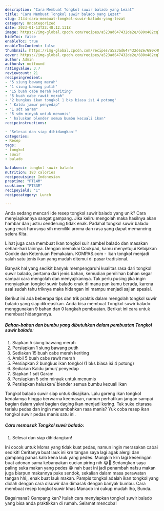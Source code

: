```yaml
---
description: "Cara Membuat Tongkol suwir balado yang Lezat"
title: "Cara Membuat Tongkol suwir balado yang Lezat"
slug: 2144-cara-membuat-tongkol-suwir-balado-yang-lezat
category: Uncategorized
date: 2023-01-13T22:48:12.111Z
image: https://img-global.cpcdn.com/recipes/a523ad647432de2e/680x482cq70/tongkol-suwir-balado-foto-resep-utama.jpg
hideToc: false
enableToc: true
enableTocContent: false
thumbnail: https://img-global.cpcdn.com/recipes/a523ad647432de2e/680x482cq70/tongkol-suwir-balado-foto-resep-utama.jpg
cover: https://img-global.cpcdn.com/recipes/a523ad647432de2e/680x482cq70/tongkol-suwir-balado-foto-resep-utama.jpg
author: Admin
authorAv: notfound
ratingvalue: 3.7
reviewcount: 21
recipeingredient:
- "5 siung bawang merah"
- "1 siung bawang putih"
- "15 buah cabe merah keriting"
- "5 buah cabe rawit merah"
- "2 bungkus ikan tongkol 1 bks biasa isi 4 potong"
- " Kaldu jamur penyedap"
- "1 sdt Garam"
- "5 sdm minyak untuk menumis"
- " haluskan blender semua bumbu kecuali ikan"
recipeinstructions:

- "Selesai dan siap dihidangkan!"
categories:
- Resep
tags:
- tongkol
- suwir
- balado

katakunci: tongkol suwir balado 
nutrition: 183 calories
recipecuisine: Indonesian
preptime: "PT14M"
cooktime: "PT33M"
recipeyield: "1"
recipecategory: Lunch

---
```





Anda sedang mencari ide resep tongkol suwir balado yang unik? Cara menyiapkannya sangat gampang. Jika keliru mengolah maka hasilnya akan hambar dan justru cenderung tidak enak. Padahal tongkol suwir balado yang enak harusnya sih memiliki aroma dan rasa yang dapat memancing selera Kita.





Lihat juga cara membuat Ikan tongkol suir sambel balado dan masakan sehari-hari lainnya. Dengan memakai Cookpad, kamu menyetujui Kebijakan Cookie dan Ketentuan Pemakaian. KOMPAS.com - Ikan tongkol menjadi salah satu jenis ikan yang mudah ditemui di pasar tradisional.

Banyak hal yang sedikit banyak mempengaruhi kualitas rasa dari tongkol suwir balado, pertama dari jenis bahan, kemudian pemilihan bahan segar sampai cara mengolah dan menyajikannya. Tak perlu pusing jika ingin menyiapkan tongkol suwir balado enak di mana pun kamu berada, karena asal sudah tahu triknya maka hidangan ini mampu menjadi sajian spesial.






Berikut ini ada beberapa tips dan trik praktis dalam mengolah tongkol suwir balado yang siap dikreasikan. Anda bisa membuat Tongkol suwir balado menggunakan 9 bahan dan 0 langkah pembuatan. Berikut ini cara untuk membuat hidangannya.

<!--inarticleads1-->

##### Bahan-bahan dan bumbu yang dibutuhkan dalam pembuatan Tongkol suwir balado:

1. Siapkan 5 siung bawang merah
1. Persiapkan 1 siung bawang putih
1. Sediakan 15 buah cabe merah keriting
1. Ambil 5 buah cabe rawit merah
1. Persiapkan 2 bungkus ikan tongkol (1 bks biasa isi 4 potong)
1. Sediakan  Kaldu jamur/ penyedap
1. Siapkan 1 sdt Garam
1. Persiapkan 5 sdm minyak untuk menumis
1. Persiapkan  haluskan/ blender semua bumbu kecuali ikan


Tongkol balado suwir siap untuk disajikan. Lalu goreng ikan tongkol kedalamya hingga berwarna keemasan, namun perhatikan jangan sampai bagian dalam yakni bagian daging ikan menjadi kering. Tak suka citarasa terlalu pedas dan ingin menambahkan rasa manis? Yuk coba resep ikan tongkol suwir pedas manis satu ini. 

<!--inarticleads2-->

##### Cara memasak Tongkol suwir balado:


1. Selesai dan siap dihidangkan!

Ini cocok untuk Moms yang tidak kuat pedas, namun ingin merasakan cabai sedikit! Ceritanya buat lauk ini krn tangan saya lagi agak alergi dan gampang panas kalo kena lauk yang pedes. Mungkin krn lagi keseringan buat adonan sama kebanyakan cucian piring nih 😂🤭 Sedangkan saya paling suka makan yang pedes 😁 nah buat ini jadi penambah nafsu makan juga biarpun makannya pake sendok, sekalian dalam masa perawatan tangan hhi,, enak buat lauk makan. Pampis tongkol adalah ikan tongkol yang diolah dengan cara disuwir dan dimasak dengan banyak bumbu. Cara membuat resep tongkol suwir khas Manado ini cukup mudah lho, Bunda. 

Bagaimana? Gampang kan? Itulah cara menyiapkan tongkol suwir balado yang bisa anda praktikkan di rumah. Selamat mencoba!
